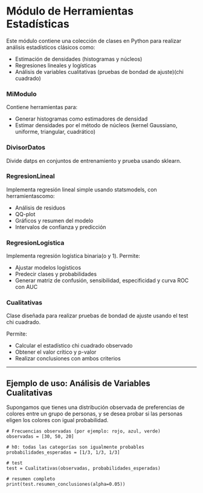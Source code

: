 # Módulo de Herramientas Estadísticas

Este módulo contiene una colección de clases en Python para realizar análisis estadísticos clásicos como:

- Estimación de densidades (histogramas y núcleos)
- Regresiones lineales y logísticas
- Análisis de variables cualitativas (pruebas de bondad de ajuste)(chi cuadrado)

### MiModulo
Contiene herramientas para:

- Generar histogramas como estimadores de densidad
- Estimar densidades por el método de núcleos (kernel Gaussiano, uniforme, triangular, cuadrático)

### DivisorDatos
Divide datps en conjuntos de entrenamiento y prueba usando sklearn.

### RegresionLineal
Implementa regresión lineal simple usando statsmodels, con herramientascomo:

- Análisis de residuos
- QQ-plot
- Gráficos y resumen del modelo
- Intervalos de confianza y predicción

### RegresionLogistica
Implementa regresión logística binaria(o y 1). Permite:

- Ajustar modelos logísticos
- Predecir clases y probabilidades
- Generar matriz de confusión, sensibilidad, especificidad y curva ROC con AUC

### Cualitativas
Clase diseñada para realizar pruebas de bondad de ajuste usando el test chi cuadrado.

Permite:

- Calcular el estadístico chi cuadrado observado
- Obtener el valor crítico y p-valor
- Realizar conclusiones con ambos criterios

---

## Ejemplo de uso: Análisis de Variables Cualitativas

Supongamos que tienes una distribución observada de preferencias de colores entre un grupo de personas, y se desea probar si las personas eligen los colores con igual probabilidad.

```
# Frecuencias observadas (por ejemplo: rojo, azul, verde)
observadas = [30, 50, 20]

# h0: todas las categorías son igualmente probables
probabilidades_esperadas = [1/3, 1/3, 1/3]

# test
test = Cualitativas(observadas, probabilidades_esperadas)

# resumen completo
print(test.resumen_conclusiones(alpha=0.05))
